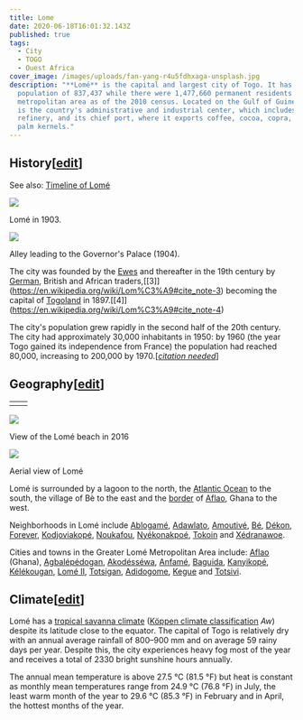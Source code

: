 ```yaml
---
title: Lome
date: 2020-06-18T16:01:32.143Z
published: true
tags:
  - City
  - TOGO
  - Ouest Africa
cover_image: /images/uploads/fan-yang-r4u5fdhxaga-unsplash.jpg
description: "**Lomé** is the capital and largest city of Togo. It has an urban
  population of 837,437 while there were 1,477,660 permanent residents in its
  metropolitan area as of the 2010 census. Located on the Gulf of Guinea, Lomé
  is the country's administrative and industrial center, which includes an oil
  refinery, and its chief port, where it exports coffee, cocoa, copra, and oil
  palm kernels."
---
```

## History[[edit](https://en.wikipedia.org/w/index.php?title=Lom%C3%A9&action=edit&section=1 "Edit section: History")]

See also: [Timeline of Lomé](https://en.wikipedia.org/wiki/Timeline_of_Lom%C3%A9 "Timeline of Lomé")

[![](https://upload.wikimedia.org/wikipedia/commons/thumb/a/a5/Lome_1903_%28Togo%29.jpg/300px-Lome_1903_%28Togo%29.jpg)](https://en.wikipedia.org/wiki/File:Lome_1903_(Togo).jpg)

[](https://en.wikipedia.org/wiki/File:Lome_1903_(Togo).jpg "Enlarge")

Lomé in 1903.

[![](https://upload.wikimedia.org/wikipedia/commons/thumb/6/64/Lom%C3%A9_Togo_Weg_nach_dem_Gouverneurspalast_1904.png/300px-Lom%C3%A9_Togo_Weg_nach_dem_Gouverneurspalast_1904.png)](https://en.wikipedia.org/wiki/File:Lom%C3%A9_Togo_Weg_nach_dem_Gouverneurspalast_1904.png)

[](https://en.wikipedia.org/wiki/File:Lom%C3%A9_Togo_Weg_nach_dem_Gouverneurspalast_1904.png "Enlarge")

Alley leading to the Governor's Palace (1904).

The city was founded by the [Ewes](https://en.wikipedia.org/wiki/Ewe_people "Ewe people") and thereafter in the 19th century by [German](https://en.wikipedia.org/wiki/German_colonial_empire "German colonial empire"), British and African traders,[\[3]](https://en.wikipedia.org/wiki/Lom%C3%A9#cite_note-3) becoming the capital of [Togoland](https://en.wikipedia.org/wiki/Togoland "Togoland") in 1897.[\[4]](https://en.wikipedia.org/wiki/Lom%C3%A9#cite_note-4)

The city's population grew rapidly in the second half of the 20th century. The city had approximately 30,000 inhabitants in 1950: by 1960 (the year Togo gained its independence from France) the population had reached 80,000, increasing to 200,000 by 1970.[*[citation needed](https://en.wikipedia.org/wiki/Wikipedia:Citation_needed "Wikipedia:Citation needed")*]

## Geography[[edit](https://en.wikipedia.org/w/index.php?title=Lom%C3%A9&action=edit&section=2 "Edit section: Geography")]

|     |     |
| --- | --- |
|     |     |

[![](https://upload.wikimedia.org/wikipedia/commons/thumb/b/b6/Plage_de_Lom%C3%A9_au_Togo_%28Afrique_de_l%27Ouest%29.jpg/300px-Plage_de_Lom%C3%A9_au_Togo_%28Afrique_de_l%27Ouest%29.jpg)](https://en.wikipedia.org/wiki/File:Plage_de_Lom%C3%A9_au_Togo_(Afrique_de_l%27Ouest).jpg)

[](https://en.wikipedia.org/wiki/File:Plage_de_Lom%C3%A9_au_Togo_(Afrique_de_l%27Ouest).jpg "Enlarge")

View of the Lomé beach in 2016

[![](https://upload.wikimedia.org/wikipedia/commons/thumb/7/72/2014-06-16_19-07-24_Togo_Maritime_-_Adjogbl%C3%A9.JPG/300px-2014-06-16_19-07-24_Togo_Maritime_-_Adjogbl%C3%A9.JPG)](https://en.wikipedia.org/wiki/File:2014-06-16_19-07-24_Togo_Maritime_-_Adjogbl%C3%A9.JPG)

[](https://en.wikipedia.org/wiki/File:2014-06-16_19-07-24_Togo_Maritime_-_Adjogbl%C3%A9.JPG "Enlarge")

Aerial view of Lomé

Lomé is surrounded by a lagoon to the north, the [Atlantic Ocean](https://en.wikipedia.org/wiki/Atlantic_Ocean "Atlantic Ocean") to the south, the village of Bè to the east and the [border](https://en.wikipedia.org/wiki/Ghana%E2%80%93Togo_border "Ghana–Togo border") of [Aflao](https://en.wikipedia.org/wiki/Aflao "Aflao"), Ghana to the west.

Neighborhoods in Lomé include [Ablogamé](https://en.wikipedia.org/wiki/Ablogam%C3%A9 "Ablogamé"), [Adawlato](https://en.wikipedia.org/w/index.php?title=Adawlato&action=edit&redlink=1 "Adawlato (page does not exist)"), [Amoutivé](https://en.wikipedia.org/w/index.php?title=Amoutiv%C3%A9&action=edit&redlink=1 "Amoutivé (page does not exist)"), [Bé](https://en.wikipedia.org/wiki/B%C3%A9 "Bé"), [Dékon](https://en.wikipedia.org/wiki/D%C3%A9kon "Dékon"), [Forever](https://en.wikipedia.org/w/index.php?title=Forever_(Lom%C3%A9)&action=edit&redlink=1 "Forever (Lomé) (page does not exist)"), [Kodjoviakopé](https://en.wikipedia.org/wiki/Kodjoviakop%C3%A9 "Kodjoviakopé"), [Noukafou](https://en.wikipedia.org/wiki/Noukafou "Noukafou"), [Nyékonakpoé](https://en.wikipedia.org/wiki/Ny%C3%A9konakpo%C3%A9 "Nyékonakpoé"), [Tokoin](https://en.wikipedia.org/wiki/Tokoin "Tokoin") and [Xédranawoe](https://en.wikipedia.org/wiki/X%C3%A9dranawoe "Xédranawoe").

Cities and towns in the Greater Lomé Metropolitan Area include: [Aflao](https://en.wikipedia.org/wiki/Aflao "Aflao") (Ghana), [Agbalépédogan](https://en.wikipedia.org/wiki/Agbal%C3%A9p%C3%A9dogan "Agbalépédogan"), [Akodésséwa](https://en.wikipedia.org/w/index.php?title=Akod%C3%A9ss%C3%A9wa&action=edit&redlink=1 "Akodésséwa (page does not exist)"), [Anfamé](https://en.wikipedia.org/w/index.php?title=Anfam%C3%A9&action=edit&redlink=1 "Anfamé (page does not exist)"), [Baguida](https://en.wikipedia.org/wiki/Baguida "Baguida"), [Kanyikopé](https://en.wikipedia.org/w/index.php?title=Kanyikop%C3%A9&action=edit&redlink=1 "Kanyikopé (page does not exist)"), [Kélékougan](https://en.wikipedia.org/w/index.php?title=K%C3%A9l%C3%A9kougan&action=edit&redlink=1 "Kélékougan (page does not exist)"), [Lomé II](https://en.wikipedia.org/w/index.php?title=Lom%C3%A9_II&action=edit&redlink=1 "Lomé II (page does not exist)"), [Totsigan](https://en.wikipedia.org/w/index.php?title=Totsigan&action=edit&redlink=1 "Totsigan (page does not exist)"), [Adidogome](https://en.wikipedia.org/w/index.php?title=Adidogome&action=edit&redlink=1 "Adidogome (page does not exist)"), [Kegue](https://en.wikipedia.org/w/index.php?title=Kegue&action=edit&redlink=1 "Kegue (page does not exist)") and [Totsivi](https://en.wikipedia.org/w/index.php?title=Totsivi&action=edit&redlink=1 "Totsivi (page does not exist)").

## Climate[[edit](https://en.wikipedia.org/w/index.php?title=Lom%C3%A9&action=edit&section=3 "Edit section: Climate")]

Lomé has a [tropical savanna climate](https://en.wikipedia.org/wiki/Tropical_savanna_climate "Tropical savanna climate") ([Köppen climate classification](https://en.wikipedia.org/wiki/K%C3%B6ppen_climate_classification "Köppen climate classification") *Aw*) despite its latitude close to the equator. The capital of Togo is relatively dry with an annual average rainfall of 800–900 mm and on average 59 rainy days per year. Despite this, the city experiences heavy fog most of the year and receives a total of 2330 bright sunshine hours annually.

The annual mean temperature is above 27.5 °C (81.5 °F) but heat is constant as monthly mean temperatures range from 24.9 °C (76.8 °F) in July, the least warm month of the year to 29.6 °C (85.3 °F) in February and in April, the hottest months of the year.